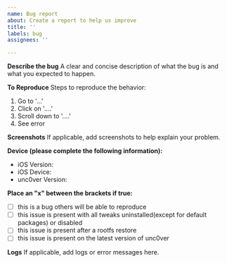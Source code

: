 ```yaml
---
name: Bug report
about: Create a report to help us improve
title: ''
labels: bug
assignees: ''

---
```


**Describe the bug**
A clear and concise description of what the bug is and what you expected to happen.

**To Reproduce**
Steps to reproduce the behavior:
1. Go to '...'
2. Click on '....'
3. Scroll down to '....'
4. See error

**Screenshots**
If applicable, add screenshots to help explain your problem.

**Device (please complete the following information):**
 - iOS Version: 
 - iOS Device: 
 - unc0ver Version: 

**Place an "x" between the brackets if true:**
 - [ ] this is a bug others will be able to reproduce
 - [ ] this issue is present with all tweaks uninstalled(except for default packages) or disabled
 - [ ] this issue is present after a rootfs restore
 - [ ] this issue is present on the latest version of unc0ver

**Logs**
If applicable, add logs or error messages here.

